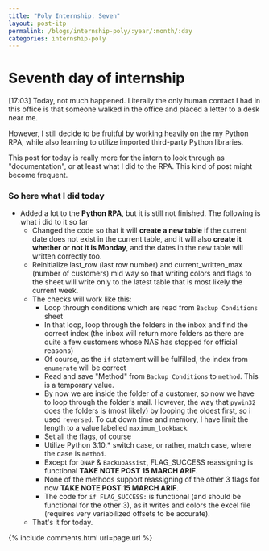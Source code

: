 ```yaml
---
title: "Poly Internship: Seven"
layout: post-itp
permalink: /blogs/internship-poly/:year/:month/:day
categories: internship-poly
---
```

# Seventh day of internship

<span class="timestamp">[17:03]</span> Today, not much happened. Literally the only human contact I had in this office is that someone walked in the office and placed a letter to a desk near me.

However, I still decide to be fruitful by working heavily on the my Python RPA, while also learning to utilize imported third-party Python libraries. 

This post for today is really more for the intern to look through as "documentation", or at least what I did to the RPA. This kind of post might become frequent.

### So here what I did today
* Added a lot to the **Python RPA**, but it is still not finished. The following is what i did to it so far
    * Changed the code so that it will **create a new table** if the current date does not exist in the current table, and it will also **create it whether or not it is Monday**, and the dates in the new table will written correctly too.
    * Reinitialize last_row (last row number) and current_written_max (number of customers) mid way so that writing colors and flags to the sheet will write only to the latest table that is most likely the current week.
    * The checks will work like this:
        * Loop through conditions which are read from `Backup Conditions` sheet
        * In that loop, loop through the folders in the inbox and find the correct index (the inbox will return more folders as there are quite a few customers whose NAS has stopped for official reasons)
        * Of course, as the `if` statement will be fulfilled, the index from `enumerate` will be correct
        * Read and save "Method" from `Backup Conditions` to `method`. This is a temporary value.
        * By now we are inside the folder of a customer, so now we have to loop through the folder's mail. However, the way that `pywin32` does the folders is (most likely) by looping the oldest first, so i used `reversed`. To cut down time and memory, I have limit the length to a value labelled `maximum_lookback`.
        * Set all the flags, of course
        * Utilize Python 3.10.* switch case, or rather, match case, where the case is `method`.
        * Except for `QNAP` & `BackupAssist`, FLAG_SUCCESS reassigning is functional **TAKE NOTE POST 15 MARCH ARIF**.
        * None of the methods support reassigning of the other 3 flags for now **TAKE NOTE POST 15 MARCH ARIF**.
        * The code for `if FLAG_SUCCESS:` is functional (and should be functional for the other 3), as it writes and colors the excel file (requires very variabilized offsets to be accurate).
    * That's it for today.

{% include comments.html url=page.url %}